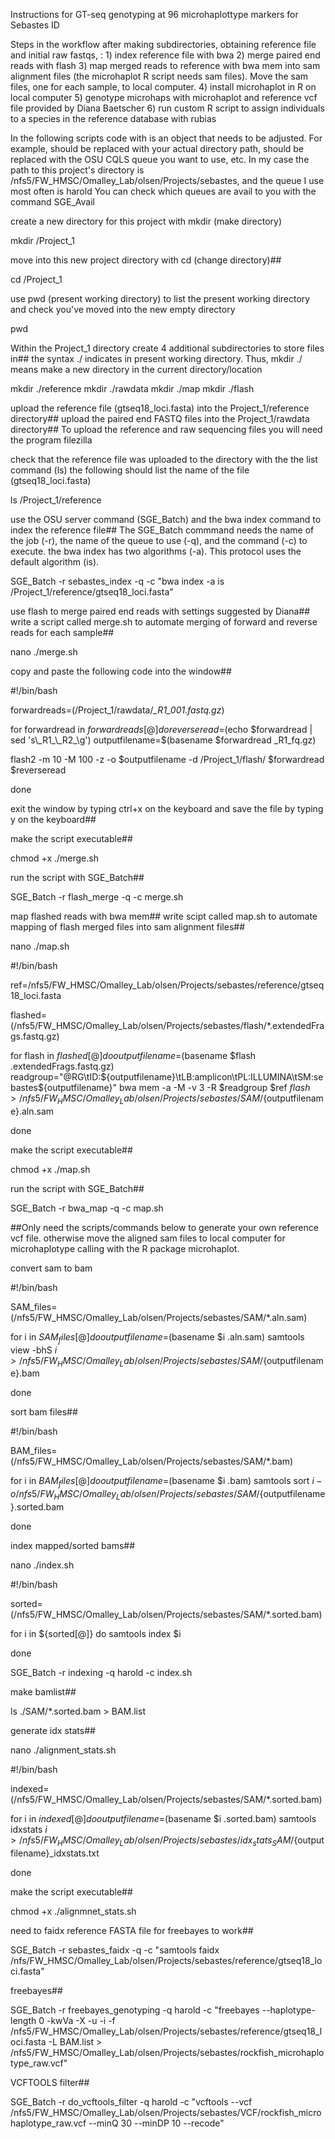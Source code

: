Instructions for GT-seq genotyping at 96 microhaplottype markers for Sebastes ID

Steps in the workflow after making subdirectories, obtaining reference file and initial raw fastqs, : 
	1) index reference file with bwa
	2) merge paired end reads with flash
	3) map merged reads to reference with bwa mem into sam alignment files (the microhaplot R script needs sam files). Move the sam files, one for each sample, to local computer.
	4) install microhaplot in R on local computer
	5) genotype microhaps with microhaplot and reference vcf file provided by Diana Baetscher
 	6) run custom R script to assign individuals to a species in the reference database with rubias


In the following scripts code with <ALLCAPS> is an object that needs to be adjusted. For example, <PATH> should be replaced with your actual directory path, <QUEUE> should be replaced with the OSU CQLS queue you want to use, etc. In my case the path to this project's directory is /nfs5/FW_HMSC/Omalley_Lab/olsen/Projects/sebastes, and the queue I use most often is harold
You can check which queues are avail to you with the command SGE_Avail

create a new directory for this project with mkdir (make directory) 

mkdir <PATH>/Project_1

move into this new project directory with cd (change directory)##

cd <PATH>/Project_1

use pwd (present working directory) to list the present working directory and check you've moved into the new empty directory

pwd

Within the Project_1 directory create 4 additional subdirectories to store files in## 
the syntax ./ indicates in present working directory. Thus, mkdir ./ means make a new directory in the current directory/location

mkdir ./reference 
mkdir ./rawdata
mkdir ./map 
mkdir ./flash


upload the reference file (gtseq18_loci.fasta) into the Project_1/reference directory##
upload the paired end FASTQ files into the Project_1/rawdata directory##
To upload the reference and raw sequencing files you will need the program filezilla


check that the reference file was uploaded to the directory with the the list command (ls) 
the following should list the name of the file (gtseq18_loci.fasta)

ls <PATH>/Project_1/reference

use the OSU server command (SGE_Batch) and the bwa index command to index the reference file##
The SGE_Batch commmand needs the name of the job (-r), the name of the queue to use (-q), and the command (-c) to execute. 
the bwa index has two algorithms (-a). This protocol uses the default algorithm (is).

SGE_Batch -r sebastes_index -q <QUEUE> -c "bwa index -a is <PATH>/Project_1/reference/gtseq18_loci.fasta"

use flash to merge paired end reads with settings suggested by Diana##
write a script called merge.sh to automate merging of forward and reverse reads for each sample##

nano ./merge.sh


copy and paste the following code into the window##

#!/bin/bash

forwardreads=(<PATH>/Project_1/rawdata/*_R1_001.fastq.gz*)

for forwardread in ${forwardreads[@]}
do
reverseread=$(echo $forwardread | sed 's\_R1_\_R2_\g')
outputfilename=$(basename $forwardread _R1_fq.gz)

flash2 -m 10 -M 100 -z -o $outputfilename -d <PATH>/Project_1/flash/ $forwardread $reverseread

done

exit the window by typing ctrl+x on the keyboard and save the file by typing y on the keyboard##

make the script executable##

chmod +x ./merge.sh 

run the script with SGE_Batch##

SGE_Batch -r flash_merge -q <QUEUE> -c merge.sh


map flashed reads with bwa mem##
write scipt called map.sh to automate mapping of flash merged files into sam alignment files##

nano ./map.sh

#!/bin/bash

ref=/nfs5/FW_HMSC/Omalley_Lab/olsen/Projects/sebastes/reference/gtseq18_loci.fasta

flashed=(/nfs5/FW_HMSC/Omalley_Lab/olsen/Projects/sebastes/flash/*.extendedFrags.fastq.gz)

for flash in ${flashed[@]}
do
outputfilename=$(basename $flash .extendedFrags.fastq.gz)
readgroup="@RG\tID:${outputfilename}\tLB:amplicon\tPL:ILLUMINA\tSM:sebastes${outputfilename}"
bwa mem -a -M -v 3 -R $readgroup $ref $flash > /nfs5/FW_HMSC/Omalley_Lab/olsen/Projects/sebastes/SAM/${outputfilename}.aln.sam

done


make the script executable##

chmod +x ./map.sh 

run the script with SGE_Batch##

SGE_Batch -r bwa_map -q <QUEUE> -c map.sh




##Only need the scripts/commands below to generate your own reference vcf file.
otherwise move the aligned sam files to local computer for microhaplotype calling with the R package microhaplot.











convert sam to bam 

#!/bin/bash

SAM_files=(/nfs5/FW_HMSC/Omalley_Lab/olsen/Projects/sebastes/SAM/*.aln.sam)

for i in ${SAM_files[@]}
do
outputfilename=$(basename $i .aln.sam)
samtools view -bhS $i > /nfs5/FW_HMSC/Omalley_Lab/olsen/Projects/sebastes/SAM/${outputfilename}.bam

done


sort bam files##

#!/bin/bash

BAM_files=(/nfs5/FW_HMSC/Omalley_Lab/olsen/Projects/sebastes/SAM/*.bam)

for i in ${BAM_files[@]}
do
outputfilename=$(basename $i .bam)
samtools sort $i -o /nfs5/FW_HMSC/Omalley_Lab/olsen/Projects/sebastes/SAM/${outputfilename}.sorted.bam

done




index mapped/sorted bams##

nano ./index.sh

#!/bin/bash

sorted=(/nfs5/FW_HMSC/Omalley_Lab/olsen/Projects/sebastes/SAM/*.sorted.bam)

for i in ${sorted[@]}
do 
samtools index $i

done 


SGE_Batch -r indexing -q harold -c index.sh


 make bamlist##


ls ./SAM/*.sorted.bam > BAM.list


generate idx stats##
 
nano ./alignment_stats.sh

#!/bin/bash

indexed=(/nfs5/FW_HMSC/Omalley_Lab/olsen/Projects/sebastes/SAM/*.sorted.bam)

for i in ${indexed[@]}
do
outputfilename=$(basename $i .sorted.bam)
samtools idxstats $i > /nfs5/FW_HMSC/Omalley_Lab/olsen/Projects/sebastes/idx_stats_SAM/${outputfilename}_idxstats.txt

done

make the script executable##

chmod +x ./alignmnet_stats.sh 

need to faidx reference FASTA file for freebayes to work##

SGE_Batch -r sebastes_faidx -q <QUEUE> -c "samtools faidx /nfs/FW_HMSC/Omalley_Lab/olsen/Projects/sebastes/reference/gtseq18_loci.fasta"

freebayes##

SGE_Batch -r freebayes_genotyping -q harold -c "freebayes --haplotype-length 0 -kwVa -X -u -i -f /nfs5/FW_HMSC/Omalley_Lab/olsen/Projects/sebastes/reference/gtseq18_loci.fasta -L BAM.list > /nfs5/FW_HMSC/Omalley_Lab/olsen/Projects/sebastes/rockfish_microhaplotype_raw.vcf"

VCFTOOLS filter##

SGE_Batch -r do_vcftools_filter -q harold -c "vcftools --vcf /nfs5/FW_HMSC/Omalley_Lab/olsen/Projects/sebastes/VCF/rockfish_microhaplotype_raw.vcf --minQ 30 --minDP 10 --recode"
